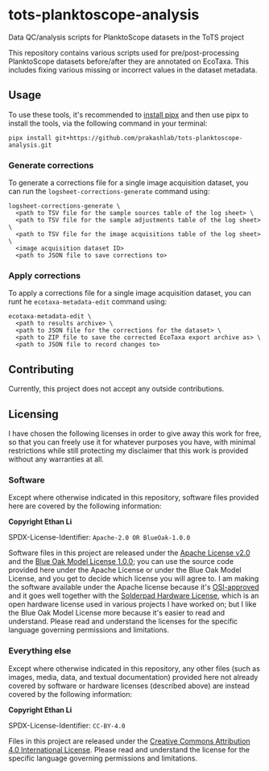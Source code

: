 # tots-planktoscope-analysis

Data QC/analysis scripts for PlanktoScope datasets in the ToTS project

This repository contains various scripts used for pre/post-processing PlanktoScope datasets before/after they are annotated on EcoTaxa. This includes fixing various missing or incorrect values in the dataset metadata.

## Usage

To use these tools, it's recommended to [install pipx](https://pypa.github.io/pipx/) and then use pipx to install the tools, via the following command in your terminal:

```
pipx install git+https://github.com/prakashlab/tots-planktoscope-analysis.git
```

### Generate corrections

To generate a corrections file for a single image acquisition dataset, you can run the `logsheet-corrections-generate` command using:

```
logsheet-corrections-generate \
  <path to TSV file for the sample sources table of the log sheet> \
  <path to TSV file for the sample adjustments table of the log sheet> \
  <path to TSV file for the image acquisitions table of the log sheet> \
  <image acquisition dataset ID>
  <path to JSON file to save corrections to>
```

### Apply corrections

To apply a corrections file for a single image acquisition dataset, you can runt he `ecotaxa-metadata-edit` command using:

```
ecotaxa-metadata-edit \
  <path to results archive> \
  <path to JSON file for the corrections for the dataset> \
  <path to ZIP file to save the corrected EcoTaxa export archive as> \
  <path to JSON file to record changes to>
```

## Contributing

Currently, this project does not accept any outside contributions.

## Licensing

I have chosen the following licenses in order to give away this work for free, so that you can freely use it for whatever purposes you have, with minimal restrictions while still protecting my disclaimer that this work is provided without any warranties at all.

### Software

Except where otherwise indicated in this repository, software files provided here are covered by the following information:

**Copyright Ethan Li**

SPDX-License-Identifier: `Apache-2.0 OR BlueOak-1.0.0`

Software files in this project are released under the [Apache License v2.0](https://www.apache.org/licenses/LICENSE-2.0) and the [Blue Oak Model License 1.0.0](https://blueoakcouncil.org/license/1.0.0); you can use the source code provided here under the Apache License or under the Blue Oak Model License, and you get to decide which license you will agree to. I am making the software available under the Apache license because it's [OSI-approved](https://writing.kemitchell.com/2019/05/05/Rely-on-OSI.html) and it goes well together with the [Solderpad Hardware License](https://solderpad.org/licenses/SHL-2.1/), which is an open hardware license used in various projects I have worked on; but I like the Blue Oak Model License more because it's easier to read and understand. Please read and understand the licenses for the specific language governing permissions and limitations.

### Everything else

Except where otherwise indicated in this repository, any other files (such as images, media, data, and textual documentation) provided here not already covered by software or hardware licenses (described above) are instead covered by the following information:

**Copyright Ethan Li**

SPDX-License-Identifier: `CC-BY-4.0`

Files in this project are released under the [Creative Commons Attribution 4.0 International License](http://creativecommons.org/licenses/by/4.0/). Please read and understand the license for the specific language governing permissions and limitations.
